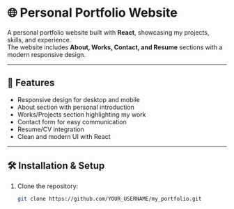 # 🌐 Personal Portfolio Website

A personal portfolio website built with **React**, showcasing my projects, skills, and experience.  
The website includes **About, Works, Contact, and Resume** sections with a modern responsive design.

---

## 🚀 Features
- Responsive design for desktop and mobile
- About section with personal introduction
- Works/Projects section highlighting my work
- Contact form for easy communication
- Resume/CV integration
- Clean and modern UI with React

---

## 🛠️ Installation & Setup

1. Clone the repository:
   ```bash
   git clone https://github.com/YOUR_USERNAME/my_portfolio.git
